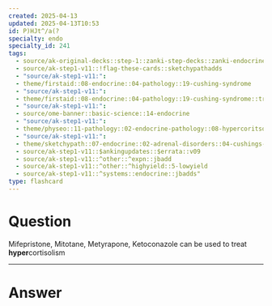 ```yaml
---
created: 2025-04-13
updated: 2025-04-13T10:53
id: P)HJt^/a(?
specialty: endo
specialty_id: 241
tags:
  - source/ak-original-decks::step-1::zanki-step-decks::zanki-endocrine::endocrine-pathology
  - source/ak-step1-v11::!flag-these-cards::sketchypathadds
  - "source/ak-step1-v11:": 
  - theme/firstaid::08-endocrine::04-pathology::19-cushing-syndrome
  - "source/ak-step1-v11:": 
  - theme/firstaid::08-endocrine::04-pathology::19-cushing-syndrome::treatment
  - "source/ak-step1-v11:": 
  - source/ome-banner::basic-science::14-endocrine
  - "source/ak-step1-v11:": 
  - theme/physeo::11-pathology::02-endocrine-pathology::08-hypercoritsolism
  - "source/ak-step1-v11:": 
  - theme/sketchypath::07-endocrine::02-adrenal-disorders::04-cushings-syndrome
  - source/ak-step1-v11::$ankingupdates::$errata::v09
  - source/ak-step1-v11::^other::^expn::jbadd
  - source/ak-step1-v11::^other::^highyield::5-lowyield
  - source/ak-step1-v11::^systems::endocrine::jbadds"
type: flashcard
---
```


# Question
Mifepristone, Mitotane, Metyrapone, Ketoconazole can be used to treat **hyper**cortisolism

---

# Answer
